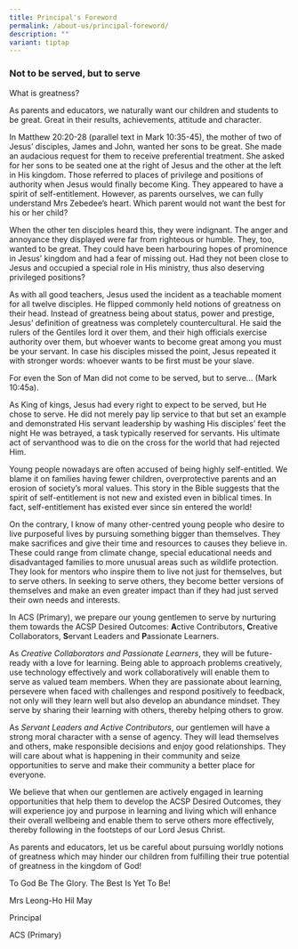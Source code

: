 ```yaml
---
title: Principal's Foreword
permalink: /about-us/principal-foreword/
description: ""
variant: tiptap
---
```

<h3>Not to be served, but to serve</h3>
<p></p>
<p>What is greatness?&nbsp;</p>
<p></p>
<p>As parents and educators, we naturally want our children and students
to be great. Great in their results, achievements, attitude and character.</p>
<p></p>
<p>In Matthew 20:20-28 (parallel text in Mark 10:35-45), the mother of two
of Jesus’ disciples, James and John, wanted her sons to be great. She made
an audacious request for them to receive preferential treatment. She asked
for her sons to be seated one at the right of Jesus and the other at the
left in His kingdom. Those referred to places of privilege and positions
of authority when Jesus would finally become King. They appeared to have
a spirit of self-entitlement. However, as parents ourselves, we can fully
understand Mrs Zebedee’s heart. Which parent would not want the best for
his or her child?</p>
<p></p>
<p>When the other ten disciples heard this, they were indignant. The anger
and annoyance they displayed were far from righteous or humble. They, too,
wanted to be great. They could have been harbouring hopes of prominence
in Jesus’ kingdom and had a fear of missing out. Had they not been close
to Jesus and occupied a special role in His ministry, thus also deserving
privileged positions?</p>
<p></p>
<p>As with all good teachers, Jesus used the incident as a teachable moment
for all twelve disciples. He flipped commonly held notions of greatness
on their head. Instead of greatness being about status, power and prestige,
Jesus’ definition of greatness was completely countercultural. He said
the rulers of the Gentiles lord it over them, and their high officials
exercise authority over them, but whoever wants to become great among you
must be your servant. In case his disciples missed the point, Jesus repeated
it with stronger words: whoever wants to be first must be your slave.</p>
<p></p>
<p>For even the Son of Man did not come to be served, but to serve… (Mark
10:45a).</p>
<p></p>
<p>As King of kings, Jesus had every right to expect to be served, but He
chose to serve. He did not merely pay lip service to that but set an example
and demonstrated His servant leadership by washing His disciples’ feet
the night He was betrayed, a task typically reserved for servants. His
ultimate act of servanthood was to die on the cross for the world that
had rejected Him.&nbsp;</p>
<p></p>
<p>Young people nowadays are often accused of being highly self-entitled.
We blame it on families having fewer children, overprotective parents and
an erosion of society’s moral values. This story in the Bible suggests
that the spirit of self-entitlement is not new and existed even in biblical
times. In fact, self-entitlement has existed ever since sin entered the
world!</p>
<p></p>
<p>On the contrary, I know of many other-centred young people who desire
to live purposeful lives by pursuing something bigger than themselves.
They make sacrifices and give their time and resources to causes they believe
in. These could range from climate change, special educational needs and
disadvantaged families to more unusual areas such as wildlife protection.
They look for mentors who inspire them to live not just for themselves,
but to serve others. In seeking to serve others, they become better versions
of themselves and make an even greater impact than if they had just served
their own needs and interests.</p>
<p></p>
<p>In ACS (Primary), we prepare our young gentlemen to serve by nurturing
them towards the ACSP Desired Outcomes: <strong>A</strong>ctive Contributors, <strong>C</strong>reative
Collaborators, <strong>S</strong>ervant Leaders and <strong>P</strong>assionate
Learners.</p>
<p></p>
<p>As <em>Creative Collaborators and Passionate Learners</em>, they will be
future-ready with a love for learning. Being able to approach problems
creatively, use technology effectively and work collaboratively will enable
them to serve as valued team members. When they are passionate about learning,
persevere when faced with challenges and respond positively to feedback,
not only will they learn well but also develop an abundance mindset. They
serve by sharing their learning with others, thereby helping others to
grow.</p>
<p></p>
<p>As <em>Servant Leaders and Active Contributors</em>, our gentlemen will
have a strong moral character with a sense of agency. They will lead themselves
and others, make responsible decisions and enjoy good relationships. They
will care about what is happening in their community and seize opportunities
to serve and make their community a better place for everyone.</p>
<p></p>
<p>We believe that when our gentlemen are actively engaged in learning opportunities
that help them to develop the ACSP Desired Outcomes, they will experience
joy and purpose in learning and living which will enhance their overall
wellbeing and enable them to serve others more effectively, thereby following
in the footsteps of our Lord Jesus Christ.</p>
<p></p>
<p>As parents and educators, let us be careful about pursuing worldly notions
of greatness which may hinder our children from fulfilling their true potential
of greatness in the kingdom of God!</p>
<p></p>
<p>To God Be The Glory. The Best Is Yet To Be!</p>
<p></p>
<p>Mrs Leong-Ho Hil May</p>
<p>Principal</p>
<p>ACS (Primary)</p>
<p></p>
